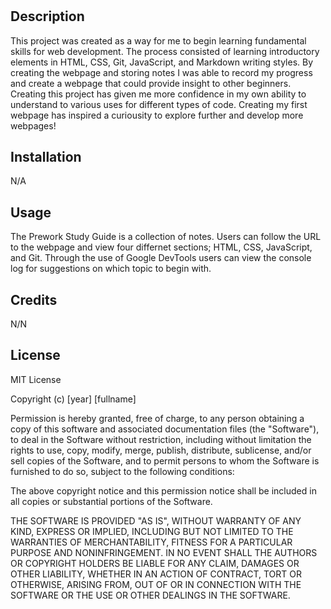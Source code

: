 # <Prework Study Guide Webpage>

## Description
This project was created as a way for me to begin learning fundamental skills for web development. The process consisted of learning introductory elements in HTML, CSS, Git, JavaScript, and Markdown writing styles. By creating the webpage and storing notes I was able to record my progress and create a webpage that could provide insight to other beginners. Creating this project has given me more confidence in my own ability to understand to various uses for different types of code. Creating my first webpage has inspired a curiousity to explore further and develop more webpages!



## Installation
N/A

## Usage
The Prework Study Guide is a collection of notes. Users can follow the URL to the webpage and view four differnet sections; HTML, CSS, JavaScript, and Git. Through the use of Google DevTools users can view the console log for suggestions on which topic to begin with. 

## Credits

N/N

## License

MIT License

Copyright (c) [year] [fullname]

Permission is hereby granted, free of charge, to any person obtaining a copy
of this software and associated documentation files (the "Software"), to deal
in the Software without restriction, including without limitation the rights
to use, copy, modify, merge, publish, distribute, sublicense, and/or sell
copies of the Software, and to permit persons to whom the Software is
furnished to do so, subject to the following conditions:

The above copyright notice and this permission notice shall be included in all
copies or substantial portions of the Software.

THE SOFTWARE IS PROVIDED "AS IS", WITHOUT WARRANTY OF ANY KIND, EXPRESS OR
IMPLIED, INCLUDING BUT NOT LIMITED TO THE WARRANTIES OF MERCHANTABILITY,
FITNESS FOR A PARTICULAR PURPOSE AND NONINFRINGEMENT. IN NO EVENT SHALL THE
AUTHORS OR COPYRIGHT HOLDERS BE LIABLE FOR ANY CLAIM, DAMAGES OR OTHER
LIABILITY, WHETHER IN AN ACTION OF CONTRACT, TORT OR OTHERWISE, ARISING FROM,
OUT OF OR IN CONNECTION WITH THE SOFTWARE OR THE USE OR OTHER DEALINGS IN THE
SOFTWARE.




